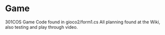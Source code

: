 # Game
301COS Game
Code found in gioco2/form1.cs
All planning found at the Wiki, also testing and play through video.
